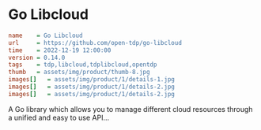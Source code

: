 # Go Libcloud

```ini
name    = Go Libcloud
url     = https://github.com/open-tdp/go-libcloud
time    = 2022-12-19 12:00:00
version = 0.14.0
tags    = tdp,libcloud,tdplibcloud,opentdp
thumb   = assets/img/product/thumb-8.jpg
images[]   = assets/img/product/1/details-1.jpg
images[]   = assets/img/product/1/details-2.jpg
images[]   = assets/img/product/1/details-2.jpg
```

A Go library which allows you to manage different cloud resources through a unified and easy to use API...
